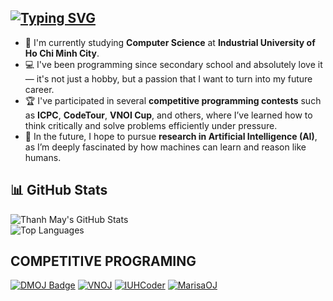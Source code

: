 [![Typing SVG](https://readme-typing-svg.demolab.com?font=Fira+Code&weight=500&size=30&duration=3000&pause=1000&color=000000&width=435&lines=Hi+there+%F0%9F%91%8B%2C+I'm+May)](https://git.io/typing-svg)
---

- 🌱 I'm currently studying **Computer Science** at **Industrial University of Ho Chi Minh City**.  
- 💻 I've been programming since secondary school and absolutely love it — it's not just a hobby, but a passion that I want to turn into my future career.  
- 🏆 I've participated in several **competitive programming contests** such as **ICPC**, **CodeTour**, **VNOI Cup**, and others, where I’ve learned how to think critically and solve problems efficiently under pressure.  
- 🤖 In the future, I hope to pursue **research in Artificial Intelligence (AI)**, as I’m deeply fascinated by how machines can learn and reason like humans.  


## 📊 GitHub Stats

![Thanh May's GitHub Stats](https://github-readme-stats.vercel.app/api?username=Thanhmay2406&show_icons=true&theme=tokyonight)  
![Top Languages](https://github-readme-stats.vercel.app/api/top-langs/?username=Thanhmay2406&layout=compact&theme=tokyonight)

## COMPETITIVE PROGRAMING
[![DMOJ Badge](http://mosesxu.ca/judge-badge/codeforces/icecream123)](https://codeforces.com/profile/icecream123) [![VNOJ](https://img.shields.io/badge/VNOJ-1194-808080)](https://oj.vnoi.info/user/thanhmay2406) [![IUHCoder](https://img.shields.io/badge/IUHCoder-1532-03A89E)](https://oj.iuhcoder.com/user/Thanhmay2005) [![MarisaOJ](https://img.shields.io/badge/MarisaOJ-grey)](https://marisaoj.com/user/Thanhmay2005/submissions)


<!--
**Thanhmay2406/Thanhmay2406** is a ✨ _special_ ✨ repository because its `README.md` (this file) appears on your GitHub profile.
[![Top Langs](https://github-readme-stats.vercel.app/api/top-langs/?username=Thanhmay2406)](https://github.com/Thanhmay2406/github-readme-stats)

![Codeforces Stats](https://codeforces-readme-stats.vercel.app/api/card?username=icecream123)
Here are some ideas to get you started:

- 🔭 I’m currently working on ...
- 🌱 I’m currently learning ...
- 👯 I’m looking to collaborate on ...
- 🤔 I’m looking for help with ...
- 💬 Ask me about ...
- 📫 How to reach me: ...
- 😄 Pronouns: ...
- ⚡ Fun fact: ...
-->
